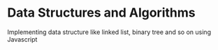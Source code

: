 # Data Structures and Algorithms
Implementing data structure like linked list, binary tree and so on using Javascript
